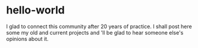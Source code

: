 # hello-world
I glad to connect this community after 20 years of practice. I shall post here some my old and current projects and 'll be glad to hear  someone else's opinions about it.
